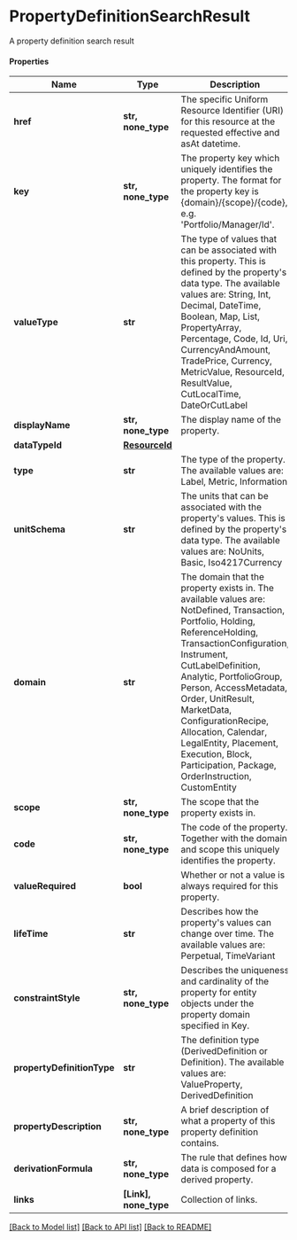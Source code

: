 # PropertyDefinitionSearchResult

A property definition search result

#### Properties
Name | Type | Description | Notes
------------ | ------------- | ------------- | -------------
**href** | **str, none_type** | The specific Uniform Resource Identifier (URI) for this resource at the requested effective and asAt datetime. | [optional] 
**key** | **str, none_type** | The property key which uniquely identifies the property. The format for the property key is {domain}/{scope}/{code}, e.g. &#x27;Portfolio/Manager/Id&#x27;. | [optional] 
**valueType** | **str** | The type of values that can be associated with this property. This is defined by the property&#x27;s data type. The available values are: String, Int, Decimal, DateTime, Boolean, Map, List, PropertyArray, Percentage, Code, Id, Uri, CurrencyAndAmount, TradePrice, Currency, MetricValue, ResourceId, ResultValue, CutLocalTime, DateOrCutLabel | [optional] 
**displayName** | **str, none_type** | The display name of the property. | [optional] 
**dataTypeId** | [**ResourceId**](ResourceId.md) |  | [optional] 
**type** | **str** | The type of the property. The available values are: Label, Metric, Information | [optional] 
**unitSchema** | **str** | The units that can be associated with the property&#x27;s values. This is defined by the property&#x27;s data type. The available values are: NoUnits, Basic, Iso4217Currency | [optional] 
**domain** | **str** | The domain that the property exists in. The available values are: NotDefined, Transaction, Portfolio, Holding, ReferenceHolding, TransactionConfiguration, Instrument, CutLabelDefinition, Analytic, PortfolioGroup, Person, AccessMetadata, Order, UnitResult, MarketData, ConfigurationRecipe, Allocation, Calendar, LegalEntity, Placement, Execution, Block, Participation, Package, OrderInstruction, CustomEntity | [optional] 
**scope** | **str, none_type** | The scope that the property exists in. | [optional] [readonly] 
**code** | **str, none_type** | The code of the property. Together with the domain and scope this uniquely identifies the property. | [optional] [readonly] 
**valueRequired** | **bool** | Whether or not a value is always required for this property. | [optional] 
**lifeTime** | **str** | Describes how the property&#x27;s values can change over time. The available values are: Perpetual, TimeVariant | [optional] 
**constraintStyle** | **str, none_type** | Describes the uniqueness and cardinality of the property for entity objects under the property domain specified in Key. | [optional] 
**propertyDefinitionType** | **str** | The definition type (DerivedDefinition or Definition). The available values are: ValueProperty, DerivedDefinition | [optional] 
**propertyDescription** | **str, none_type** | A brief description of what a property of this property definition contains. | [optional] 
**derivationFormula** | **str, none_type** | The rule that defines how data is composed for a derived property. | [optional] 
**links** | **[Link], none_type** | Collection of links. | [optional] 

[[Back to Model list]](../README.md#documentation-for-models) [[Back to API list]](../README.md#documentation-for-api-endpoints) [[Back to README]](../README.md)

